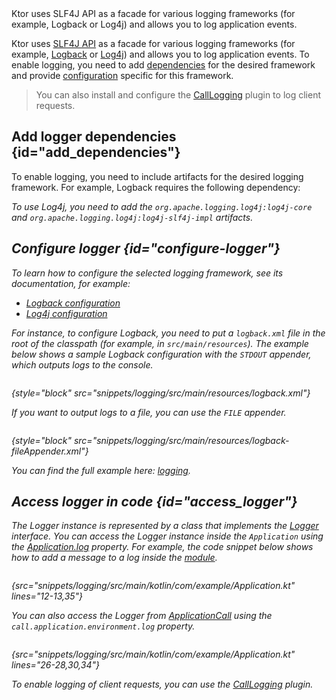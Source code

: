 [//]: # (title: Logging)

<microformat>
<var name="example_name" value="logging"/>
<include src="lib.xml" include-id="download_example"/>
</microformat>

<excerpt>
Ktor uses SLF4J API as a facade for various logging frameworks (for example, Logback or Log4j) and allows you to log application events.
</excerpt>

Ktor uses [SLF4J API](http://www.slf4j.org/) as a facade for various logging frameworks (for example, [Logback](https://logback.qos.ch/) or [Log4j](https://logging.apache.org/log4j)) and allows you to log application events. 
To enable logging, you need to add [dependencies](#add_dependencies) for the desired framework and provide [configuration](#configure-logger) specific for this framework.

> You can also install and configure the [CallLogging](call-logging.md) plugin to log client requests.


## Add logger dependencies {id="add_dependencies"}
To enable logging, you need to include artifacts for the desired logging framework.
For example, Logback requires the following dependency:

<var name="group_id" value="ch.qos.logback"/>
<var name="artifact_name" value="logback-classic"/>
<var name="version" value="logback_version"/>
<include src="lib.xml" include-id="add_artifact"/>

To use Log4j, you need to add the `org.apache.logging.log4j:log4j-core` and `org.apache.logging.log4j:log4j-slf4j-impl` artifacts.


## Configure logger {id="configure-logger"}

To learn how to configure the selected logging framework, see its documentation, for example:
- [Logback configuration](http://logback.qos.ch/manual/configuration.html)
- [Log4j configuration](https://logging.apache.org/log4j/2.x/manual/configuration.html)

For instance, to configure Logback, you need to put a `logback.xml` file in the root of the classpath (for example, in `src/main/resources`). 
The example below shows a sample Logback configuration with the `STDOUT` appender, which outputs logs to the console.

```xml
```
{style="block" src="snippets/logging/src/main/resources/logback.xml"}

If you want to output logs to a file, you can use the `FILE` appender.

```xml
```
{style="block" src="snippets/logging/src/main/resources/logback-fileAppender.xml"}

You can find the full example here: [logging](https://github.com/ktorio/ktor-documentation/tree/%current-branch%/codeSnippets/snippets/logging).



## Access logger in code {id="access_logger"}
The Logger instance is represented by a class that implements the [Logger](http://www.slf4j.org/api/org/slf4j/Logger.html) interface. You can access the Logger instance inside the `Application` using the [Application.log](https://api.ktor.io/ktor-server/ktor-server-core/io.ktor.server.application/log.html) property. For example, the code snippet below shows how to add a message to a log inside the [module](Modules.md).

```kotlin
```
{src="snippets/logging/src/main/kotlin/com/example/Application.kt" lines="12-13,35"}

You can also access the Logger from [ApplicationCall](https://api.ktor.io/ktor-server/ktor-server-core/io.ktor.server.application/-application-call/index.html) using the `call.application.environment.log` property.

```kotlin
```
{src="snippets/logging/src/main/kotlin/com/example/Application.kt" lines="26-28,30,34"}

To enable logging of client requests, you can use the [CallLogging](call-logging.md) plugin.
